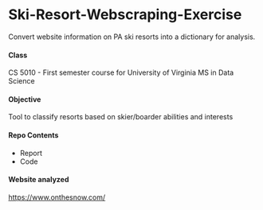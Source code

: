 # Ski-Resort-Webscraping-Exercise
Convert website information on PA ski resorts into a dictionary for analysis.

#### Class
CS 5010 - First semester course for University of Virginia MS in Data Science

#### Objective
Tool to classify resorts based on skier/boarder abilities and interests

#### Repo Contents
- Report 
- Code

#### Website analyzed
https://www.onthesnow.com/

